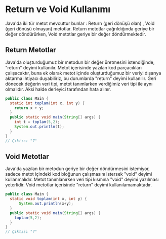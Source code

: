 # Return ve Void Kullanımı

Java'da iki tür metot mevcuttur bunlar : Return (geri dönüşü olan) , Void (geri dönüşü olmayan) metotlar. Return metotlar çağrıldığında geriye bir değer döndürürken, Void metotlar geriye bir değer döndürmektedir.

## Return Metotlar

Java'da oluşturduğumuz bir metodun bir değer üretmesini istendiğinde, "return" deyimi kullanılır. Metot içerisinde yazılan kod parçacıkları çalışacaktır, buna ek olarak metot içinde oluşturduğumuz bir veriyi dışarıya aktarma ihtiyacı duyabiliriz, bu durumlarda "return" deyimi kullanılır. Geri dönecek değerin veri tipi, metot tanımlarken verdiğimiz veri tipi ile aynı olmalıdır. Aksi halde derleyici tarafından hata alınır.

```java
public class Main {
  static int toplam(int x, int y) {
    return x + y;
  }
  public static void main(String[] args) {
    int t = toplam(5,2);
    System.out.println(t);
  }
}
// Çıktısı "7"
```

## Void Metotlar

Java'da yazılan bir metodun geriye bir değer döndürmesini istemiyor, sadece metot içindeki kod bloğunun çalışmasını istersek "void" deyimi kullanmalıdır. Metot tanımlanırken veri tipi kısmına "void" deyimi yazılması yeterlidir. Void metotlar içerisinde "return" deyimi kullanılamamaktadır.

```java
public class Main {
  static void toplam(int x, int y) {
      System.out.println(x+y);
  }
  public static void main(String[] args) {
    toplam(5,2);
  }
}
// Çıktısı "7"
```


